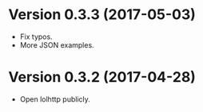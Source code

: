Version 0.3.3  (2017-05-03)
===============================

* Fix typos.
* More JSON examples.

Version 0.3.2  (2017-04-28)
===============================

* Open lolhttp publicly.
